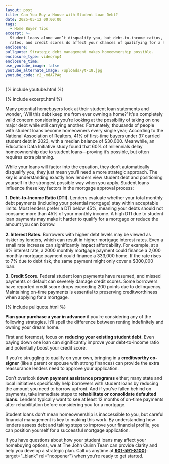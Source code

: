 ```yaml
---
layout: post
title: Can You Buy a House with Student Loan Debt?
date: 2025-05-12 00:00:00
tags:
  - Home Buyer Tips
excerpt: >-
  Student loans alone won’t disqualify you, but debt-to-income ratios, interest
  rates, and credit scores do affect your chances of qualifying for a home.
enclosure:
pullquote: Strategic debt management makes homeownership possible.
enclosure_type: video/mp4
enclosure_time:
use_youtube_image: false
youtube_alternate_image: /uploads/yt-18.jpg
youtube_code: r2_-mdA7PAg
---
```

{% include youtube.html %}

{% include excerpt.html %}

Many potential homebuyers look at their student loan statements and wonder, ‘Will this debt keep me from ever owning a home?’ It’s a completely valid concern considering you’re looking at the possibility of taking on one major debt while still carrying another. Fortunately, thousands of people with student loans become homeowners every single year; According to the National Association of Realtors, 41% of first-time buyers under 37 carried student debt in 2023, with a median balance of $30,000. Meanwhile, an Education Data Initiative study found that 60% of millennials delay homeownership due to student loans—proving it’s possible, but often requires extra planning.

While your loans will factor into the equation, they don’t automatically disqualify you, they just mean you’ll need a more strategic approach. The key is understanding exactly how lenders view student debt and positioning yourself in the strongest possible way when you apply. Student loans influence these key factors in the mortgage approval process:

**1\. Debt-to-Income Ratio (DTI).** Lenders evaluate whether your total monthly debt payments (including your potential mortgage) stay within acceptable limits. Most lenders prefer a DTI below 45%, meaning your debts should not consume more than 45% of your monthly income. A high DTI due to student loan payments may make it harder to qualify for a mortgage or reduce the amount you can borrow.

**2\. Interest Rates.** Borrowers with higher debt levels may be viewed as riskier by lenders, which can result in higher mortgage interest rates. Even a small rate increase can significantly impact affordability. For example, at a 6% interest rate, a 2000 monthly mortgage payment could finance a 2,000 monthly mortgage payment could finance a 333,000 home. If the rate rises to 7% due to debt risk, the same payment might only cover a $300,000 loan.

**3\. Credit Score.** Federal student loan payments have resumed, and missed payments or default can severely damage credit scores. Some borrowers have reported credit score drops exceeding 200 points due to delinquency. Maintaining on-time payments is essential to preserving creditworthiness when applying for a mortgage.

{% include pullquote.html %}

**Plan your purchase a year in advance** if you’re considering any of the following strategies. It’ll spell the difference between renting indefinitely and owning your dream home.

First and foremost, focus on **reducing your existing student debt**. Even paying down one loan can significantly improve your debt-to-income ratio and potentially boost your credit score.

If you’re struggling to qualify on your own, bringing in a **creditworthy co-signer** (like a parent or spouse with strong finances) can provide the extra reassurance lenders need to approve your application.

Don’t overlook **down payment assistance programs** either; many state and local initiatives specifically help borrowers with student loans by reducing the amount you need to borrow upfront. And if you’ve fallen behind on payments, take immediate steps to **rehabilitate or consolidate defaulted loans**. Lenders typically want to see at least 12 months of on-time payments after rehabilitation before considering you for a mortgage.

Student loans don’t mean homeownership is inaccessible to you, but careful financial management is key to making this work. By understanding how lenders assess debt and taking steps to improve your financial profile, you can position yourself for a successful mortgage application.

If you have questions about how your student loans may affect your homebuying options, we at The John Quinn Team can provide clarity and help you develop a strategic plan. Call us anytime at [**<u>901-591-8100</u>**](tel:9015918100 "901-591-8100"){: target="_blank" rel="noopener"} when you’re ready to get started.
